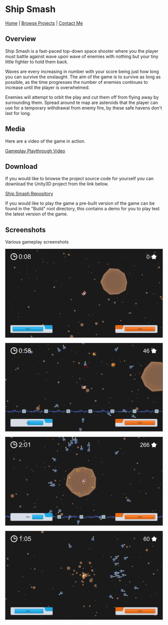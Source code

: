 # Ship Smash

[Home](../../../index.md)
|
[Browse Projects](../../browse_projects/browse_projects.md)
|
[Contact Me](../../contact_me/contact_me.md)

## Overview

Ship Smash is a fast-paced top-down space shooter where you the player must battle against wave upon wave of enemies with nothing but your tiny little fighter to hold them back.

Waves are every increasing in number with your score being just how long you can survive the onslaught. The aim of the game is to survive as long as possible, as the time progresses the number of enemies continues to increase until the player is overwhelmed.

Enemies will attempt to orbit the play and cut them off from flying away by surrounding them. Spread around te map are asteroids that the player can use for a temporary withdrawal from enemy fire, by these safe havens don't last for long.

## Media

Here are a video of the game in action.

[Gameplay Playthrough Video](https://www.youtube.com/watch?v=vBxtv6kNirM)

## Download

If you would like to browse the project source code for yourself you can download the Unity3D project from the link below.

[Ship Smash Repository](https://github.com/JGoodHub/Ship-Smash)

If you would like to play the game a pre-built version of the game can be found in the "Build" root directory, this contains a demo for you to play test the latest version of the game.

## Screenshots

Various gameplay screenshots

![Image of Gameplay 1](images/gameplay_1.png)

![Image of Gameplay 2](images/gameplay_2.png)

![Image of Gameplay 3](images/gameplay_3.png)

![Image of Gameplay 4](images/gameplay_4.png)
